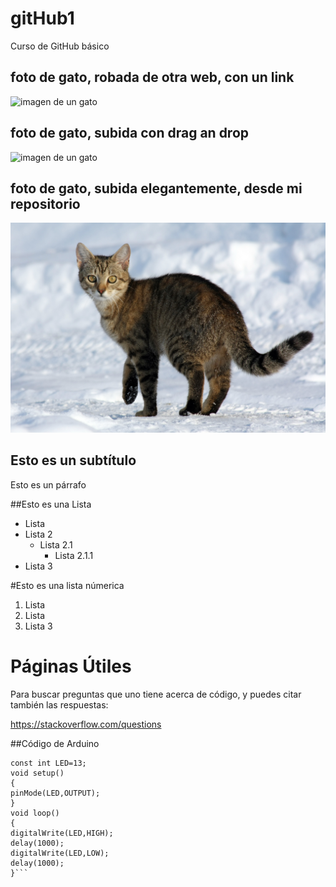 # gitHub1
Curso de GitHub básico

## foto de gato, robada de otra web, con un link

![imagen de un gato](https://inaturalist-open-data.s3.amazonaws.com/photos/129658776/original.jpg)

## foto de gato, subida con drag an drop

![imagen de un gato](https://github.com/user-attachments/assets/2c64a215-e042-47bc-ab06-9b8f832e2ef1)

## foto de gato, subida elegantemente, desde mi repositorio
![imagen de un gato](./imagenes/gato.jpg)

## Esto es un subtítulo
Esto es un párrafo

##Esto es una Lista
- Lista
- Lista 2
   - Lista 2.1
      - Lista 2.1.1
- Lista 3

#Esto es una lista númerica
1. Lista
2. Lista 
3. Lista 3

# Páginas Útiles

Para buscar preguntas que uno tiene acerca de código, y puedes citar también las respuestas:

https://stackoverflow.com/questions

##Código de Arduino
```// Práctica encender y apagar un LED
const int LED=13;
void setup()
{
pinMode(LED,OUTPUT);
}
void loop()
{
digitalWrite(LED,HIGH);
delay(1000);
digitalWrite(LED,LOW);
delay(1000);
}```
